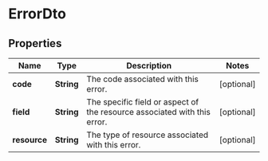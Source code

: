 

# ErrorDto


## Properties

Name | Type | Description | Notes
------------ | ------------- | ------------- | -------------
**code** | **String** | The code associated with this error. |  [optional]
**field** | **String** | The specific field or aspect of the resource associated with this error. |  [optional]
**resource** | **String** | The type of resource associated with this error. |  [optional]



